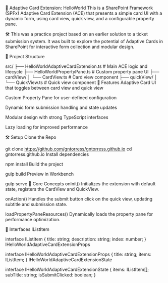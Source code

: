🎴 Adaptive Card Extension: HelloWorld
This is a SharePoint Framework (SPFx) Adaptive Card Extension (ACE) that presents a simple card UI with a dynamic form, using card view, quick view, and a configurable property pane.

🛠️ This was a practice project based on an earlier solution to a ticket submission system. It was built to explore the potential of Adaptive Cards in SharePoint for interactive form collection and modular design.

📁 Project Structure

src/
├── HelloWorldAdaptiveCardExtension.ts     # Main ACE logic and lifecycle
├── HelloWorldPropertyPane.ts              # Custom property pane UI
├── cardView/
│   └── CardView.ts                        # Card view component
├── quickView/
│   └── QuickView.ts                       # Quick view component
🚀 Features
Adaptive Card UI that toggles between card view and quick view

Custom Property Pane for user-defined configuration

Dynamic form submission handling and state updates

Modular design with strong TypeScript interfaces

Lazy loading for improved performance

🛠️ Setup
Clone the Repo

git clone https://github.com/gntorress/gntorress.github.io
cd gntorress.github.io
Install dependencies

npm install
Build the project

gulp build
Preview in Workbench

gulp serve
🧠 Core Concepts
onInit()
Initializes the extension with default state, registers the CardView and QuickView.

onAction()
Handles the submit button click on the quick view, updating subtitle and submission state.

loadPropertyPaneResources()
Dynamically loads the property pane for performance optimization.

🧩 Interfaces
IListItem

interface IListItem {
  title: string;
  description: string;
  index: number;
}
IHelloWorldAdaptiveCardExtensionProps

interface IHelloWorldAdaptiveCardExtensionProps {
  title: string;
  items: IListItem;
}
IHelloWorldAdaptiveCardExtensionState

interface IHelloWorldAdaptiveCardExtensionState {
  items: IListItem[];
  subTitle: string;
  isSubmitClicked: boolean;
}
